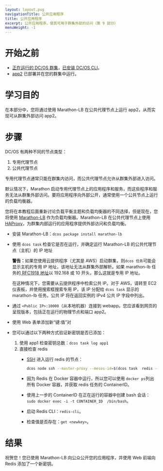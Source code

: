 ```yaml
---
layout: layout.pug
navigationTitle: 公开应用程序
title: 公开应用程序
excerpt: 公开应用程序，使其可用于群集外部的访问（第 9 部分）
menuWeight: -1
---
```


# 开始之前
* [正在运行的 DC/OS 群集](/mesosphere/dcos/1.13/tutorials/dcos-101/cli/)，[已安装 DC/OS CLI](/mesosphere/dcos/1.13/tutorials/dcos-101/cli/)。
* [app2](/mesosphere/dcos/1.13/tutorials/dcos-101/app2/) 已部署并在您的群集中运行。


# 学习目的
在本部分中，您将通过使用 Marathon-LB 在公共代理节点上运行 app2，从而实现可从群集外部访问 app2。

# 步骤
DC/OS 有两种不同的节点类型：

1. 专用代理节点
1. 公共代理节点

专用代理节点通常只能在群集内访问，而公共代理节点允许从群集外部进入访问。

默认情况下，Marathon 启动专用代理节点上的应用程序和服务，而这些程序和服务无法从群集外部访问。要将应用程序向外部公开，通常使用一个公共节点上运行的负载均衡器。

您将在本教程后面重新讨论负载平衡主题和负载均衡器的不同选择，但是现在，您将使用 [Marathon-LB](/mesosphere/dcos/1.13/tutorials/dcos-101/loadbalancing/) 作为负载均衡器。Marathon-LB 在公共代理节点上使用 [HAProxy](http://www.haproxy.org/)，为群集内部运行的应用程序提供外部访问和负载均衡。

  * 安装 Marathon-LB：`dcos package install marathon-lb`
  * 使用 `dcos task` 检查它是否在运行，并确定运行 Marathon-LB 的公共代理节点（主机）的 IP 地址
    <p class="message--warning"><strong>警告：</strong>如果您使用云提供程序（尤其是 AWS）启动群集，则<code>dcos 任务</code>可能会显示主机的专用 IP 地址，该地址无法从群集外部解析。如果 marathon-lb 任务的<a href="https://en.wikipedia.org/wiki/Private_network"> RFC1918 地址</a>以 192.168 或 10 开头，那么这就是专用 IP 地址。</p>

    在这种情况下，您需要从云提供程序中检索公共 IP。对于 AWS，请转至 EC2 仪表板，并使用搜索框搜索专用 IP，该 IP 分配给 `dcos task` 显示的 marathon-lb 任务。公共 IP 将在返回实例的 IPv4 公共 IP 字段中列出。

  * 通过 `<Public IP>:10000`（从本地机器）连接到 webapp。您应该看到网页的呈现版本，包括正在运行的物理节点和端口 app2。
  * 使用 Web 表单添加新“键:值”对
  * 您可以通过以下两种方式验证新密钥是否已添加：
    1. 使用 app1 检查密钥总数：`dcos task log app1`
    2. 直接检查 redis
       * [SSH](/mesosphere/dcos/1.13/administering-clusters/sshcluster/) 进入运行 redis 的节点：

           ```bash
           dcos node ssh --master-proxy --mesos-id=$(dcos task  redis --json |  jq -r '.[] | .slave_id')
           ```
       * 因为 Redis 在 Docker 容器中运行，所以您可以使用 `docker ps`列出所有 Docker 容器，并获取 redis 任务的 ContainerID。
       * 使用上一步的 ContainerID 在正在运行的容器中创建 bash 会话：`sudo docker exec -i -t CONTAINER_ID  /bin/bash`。
       * 启动 Redis CLI：`redis-cli`。
       * 检查值是否存在：`get <newkey>`。

# 结果
祝贺您！您已使用 Marathon-LB 向公众公开您的应用程序，并使用 Web 前端向 Redis 添加了一个新密钥。
